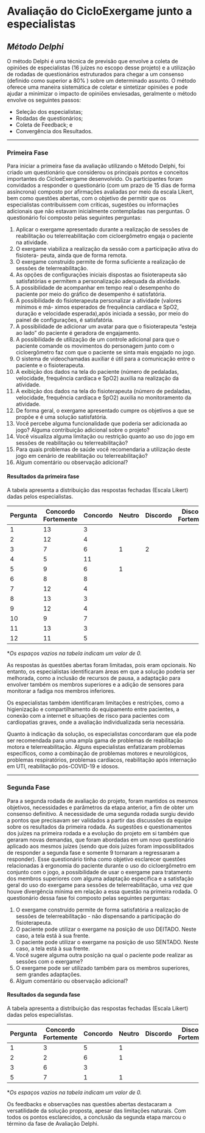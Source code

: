 # Avaliação do CicloExergame junto a especialistas

## _Método Delphi_

O método Delphi é uma técnica de previsão que envolve a coleta de opiniões de especialistas (16 juízes no escopo desse projeto) e a utilização de rodadas de questionários estruturados para chegar a um consenso (definido como superior a 80% ) sobre um determinado assunto. O método oferece uma maneira sistemática de coletar e sintetizar opiniões e pode ajudar a minimizar o impacto de opiniões enviesadas, geralmente o método envolve os seguintes passos:

- Seleção dos especialistas;
- Rodadas de questionários;
- Coleta de Feedback; e
- Convergência dos Resultados.

---

### Primeira Fase

Para iniciar a primeira fase da avaliação utilizando o Método Delphi, foi criado um questionário que considerou os principais pontos e conceitos importantes do CicloeExergame desenvolvido. Os participantes foram convidados a responder o questionário (com um prazo de 15 dias de forma assíncrona) composto por afirmações avaliadas por meio da escala Likert, bem como questões abertas, com o objetivo de permitir que os especialistas contribuíssem com críticas, sugestões ou informações adicionais que não estavam inicialmente contempladas nas perguntas. O questionário foi composto pelas seguintes perguntas:

1. Aplicar o exergame apresentado durante a realização de sessões de reabilitação ou
telerreabilitação com cicloergômetro engaja o paciente na atividade.
2. O exergame viabiliza a realização da sessão com a participação ativa do fisiotera-
peuta, ainda que de forma remota.
3. O exergame construído permite de forma suficiente a realização de sessões de
telerreabilitação.
4. As opções de configurações iniciais dispostas ao fisioterapeuta são satisfatórias e
permitem a personalização adequada da atividade.
5. A possibilidade de acompanhar em tempo real o desempenho do paciente por meio
do gráfico de desempenho é satisfatória.
6. A possibilidade do fisioterapeuta personalizar a atividade (valores mínimos e má-
ximos esperados de frequência cardíaca e SpO2, duração e velocidade esperada),após iniciada a sessão, por meio do painel de configurações, é satisfatória.
7. A possibilidade de adicionar um avatar para que o fisioterapeuta “esteja ao lado” do
paciente é geradora de engajamento.
8. A possibilidade de utilização de um controle adicional para que o paciente comande
os movimentos do personagem junto com o cicloergômetro faz com que o paciente
se sinta mais engajado no jogo.
9. O sistema de videochamadas auxiliar é útil para a comunicação entre o paciente e
o fisioterapeuta.
10. A exibição dos dados na tela do paciente (número de pedaladas, velocidade,
frequência cardíaca e SpO2) auxilia na realização da atividade.
11. A exibição dos dados na tela do fisioterapeuta (número de pedaladas, velocidade,
frequência cardíaca e SpO2) auxilia no monitoramento da atividade.
12. De forma geral, o exergame apresentado cumpre os objetivos a que se propõe e é
uma solução satisfatória.
13. Você percebe alguma funcionalidade que poderia ser adicionada ao jogo? Alguma
contribuição adicional sobre o projeto?
14. Você visualiza alguma limitação ou restrição quanto ao uso do jogo em sessões de
reabilitação ou telerreabilitação?
15. Para quais problemas de saúde você recomendaria a utilização deste jogo em
cenário de reabilitação ou telerreabilitação?
16. Algum comentário ou observação adicional?

#### Resultados da primeira fase

A tabela apresenta a distribuição das respostas fechadas (Escala Likert) dadas pelos especialistas.

| Pergunta | Concordo Fortemente | Concordo | Neutro | Discordo| Discordo Fortemente |
| ------ | ------ | ------ | ------ | ------ | ------ |
| 1 | 13 | 3 |
|2|12|4|
|3|7|6|1|2|
|4|5|11|
|5|9|6|1|
|6|8|8|
|7|12|4|
|8|13|3|
|9|12|4|
|10|9|7|
|11|13|3|
|12|11|5|

**Os espaços vazios na tabela indicam um valor de 0.*

As respostas às questões abertas foram limitadas, pois eram opcionais. No entanto, os especialistas identificaram áreas em que a solução poderia ser melhorada, como a inclusão de recursos de pausa, a adaptação para envolver também os membros superiores e a adição de sensores para monitorar a fadiga nos membros inferiores.

Os especialistas também identificaram limitações e restrições, como a higienização e compartilhamento do equipamento entre pacientes, a conexão com a internet e situações de risco para pacientes com cardiopatias graves, onde a avaliação individualizada seria necessária.

Quanto à indicação da solução, os especialistas concordaram que ela pode ser recomendada para uma ampla gama de problemas de reabilitação motora e telerreabilitação. Alguns especialistas enfatizaram problemas específicos, como a combinação de problemas motores e neurológicos, problemas respiratórios, problemas cardíacos, reabilitação após internação em UTI, reabilitação pós-COVID-19 e idosos.

---

### Segunda Fase

Para a segunda rodada de avaliação do projeto, foram mantidos os mesmos objetivos, necessidades e parâmetros da etapa anterior, a fim de obter um consenso definitivo. A necessidade de uma segunda rodada surgiu devido a pontos que precisavam ser validados a partir das discussões da equipe sobre os resultados da primeira rodada. As sugestões e questionamentos dos juízes na primeira rodada e a evolução do projeto em si também que geraram novas demandas, que foram abordadas em um novo questionário aplicado aos mesmos juízes (sendo que dois juízes foram impossibilitados de responder a segunda fase e somente 9 tornaram a regressaram a responder). Esse questionário tinha como objetivo esclarecer questões relacionadas à ergonomia do paciente durante o uso do cicloergômetro em conjunto com o jogo, a possibilidade de usar o exergame para tratamento dos membros superiores com alguma adaptação específica e a satisfação geral do uso do exergame para sessões de telerreabilitação, uma vez que houve divergência mínima em relação a essa questão na primeira rodada. O questionário dessa fase foi composto pelas seguintes perguntas:

1. O exergame construído permite de forma satisfatória a realização de sessões de
telerreabilitação - não dispensando a participação do fisioterapeuta.
2. O paciente pode utilizar o exergame na posição de uso DEITADO. Neste caso, a
tela está à sua frente.
3. O paciente pode utilizar o exergame na posição de uso SENTADO. Neste caso, a
tela está à sua frente.
4. Você sugere alguma outra posição na qual o paciente pode realizar as sessões com
o exergame?
5. O exergame pode ser utilizado também para os membros superiores, sem grandes
adaptações.
6. Algum comentário ou observação adicional?

#### Resultados da segunda fase

A tabela apresenta a distribuição das respostas fechadas (Escala Likert) dadas pelos especialistas.

| Pergunta | Concordo Fortemente | Concordo | Neutro | Discordo| Discordo Fortemente |
| ------ | ------ | ------ | ------ | ------ | ------ |
|1|3|5|1|
|2|2|6|1|
|3|6|3||
|5|7|1|1|

**Os espaços vazios na tabela indicam um valor de 0.*

Os feedbacks e observações nas questões abertas destacaram a versatilidade da solução proposta, apesar das limitações naturais. Com todos os pontos esclarecidos, a conclusão da segunda etapa marcou o término da fase de Avaliação Delphi.
